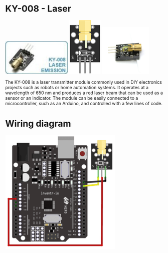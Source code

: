 # KY-008 - Laser

<img src="KY-008_Laser.jpg" width="200">
<img src="KY-008_Laser2.png" width="100">
<img src="KY-008_Laser3.jpg" width="150">

The KY-008 is a laser transmitter module commonly used in DIY electronics projects such as robots or home automation systems. It operates at a wavelength of 650 nm and produces a red laser beam that can be used as a sensor or an indicator. The module can be easily connected to a microcontroller, such as an Arduino, and controlled with a few lines of code.

# Wiring diagram
<img src="KY-008_LaserWiring.png" width="350">
